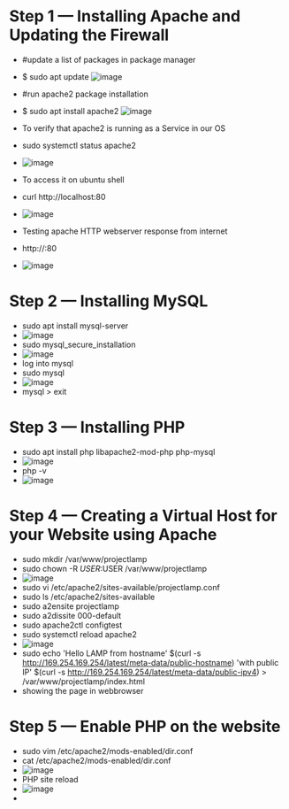 # Step 1 — Installing Apache and Updating the Firewall
- #update a list of packages in package manager
- $ sudo apt update
![image](https://user-images.githubusercontent.com/83317716/116784031-99b97900-aaaf-11eb-840b-7d4e5ac3525b.png)

- #run apache2 package installation
- $ sudo apt install apache2
![image](https://user-images.githubusercontent.com/83317716/116784083-d5544300-aaaf-11eb-9f39-f61a6732ee73.png)

- To verify that apache2 is running as a Service in our OS
- sudo systemctl status apache2
- ![image](https://user-images.githubusercontent.com/83317716/116784122-19474800-aab0-11eb-8397-05575c5cf43c.png)

- To access it on ubuntu shell
- curl http://localhost:80
- ![image](https://user-images.githubusercontent.com/83317716/116784148-4ac01380-aab0-11eb-94cd-fe34b88ee180.png)

- Testing apache HTTP webserver response from internet
- http://<Public-IP-Address>:80
- ![image](https://user-images.githubusercontent.com/83317716/116784333-57913700-aab1-11eb-94b5-cd2a8d6ca7d2.png)

# Step 2 — Installing MySQL
- sudo apt install mysql-server
- ![image](https://user-images.githubusercontent.com/83317716/116784412-ab9c1b80-aab1-11eb-86f8-de6b8d85e35c.png)
- sudo mysql_secure_installation
- ![image](https://user-images.githubusercontent.com/83317716/116784487-10f00c80-aab2-11eb-9f60-ea391403b6d3.png)
- log into mysql
- sudo mysql
- ![image](https://user-images.githubusercontent.com/83317716/116784511-3aa93380-aab2-11eb-9152-2f9e8616cee8.png)
- mysql > exit

# Step 3 — Installing PHP
- sudo apt install php libapache2-mod-php php-mysql
- ![image](https://user-images.githubusercontent.com/83317716/116784580-a8edf600-aab2-11eb-8841-ebefc3feaaf2.png)
- php -v
- ![image](https://user-images.githubusercontent.com/83317716/116784613-cde26900-aab2-11eb-9888-977cb4eb4e6b.png)

# Step 4 — Creating a Virtual Host for your Website using Apache
- sudo mkdir /var/www/projectlamp
- sudo chown -R $USER:$USER /var/www/projectlamp
- ![image](https://user-images.githubusercontent.com/83317716/116784669-24e83e00-aab3-11eb-9dfc-6cfb4d56ac69.png)
- sudo vi /etc/apache2/sites-available/projectlamp.conf
- sudo ls /etc/apache2/sites-available
- sudo a2ensite projectlamp
- sudo a2dissite 000-default
- sudo apache2ctl configtest
- sudo systemctl reload apache2
- ![image](https://user-images.githubusercontent.com/83317716/116784801-ca9bad00-aab3-11eb-9aa9-72625cbffd7f.png)
- sudo echo 'Hello LAMP from hostname' $(curl -s http://169.254.169.254/latest/meta-data/public-hostname) 'with public IP' $(curl -s http://169.254.169.254/latest/meta-data/public-ipv4) > /var/www/projectlamp/index.html
- showing the page in webbrowser

# Step 5 — Enable PHP on the website
- sudo vim /etc/apache2/mods-enabled/dir.conf
- cat /etc/apache2/mods-enabled/dir.conf
- ![image](https://user-images.githubusercontent.com/83317716/116785017-fbc8ad00-aab4-11eb-8fdd-8e71e80aade3.png)
- PHP site reload
- ![image](https://user-images.githubusercontent.com/83317716/116785149-9aeda480-aab5-11eb-9fcf-babdc5b30381.png)
- 



